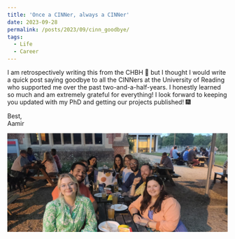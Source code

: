 ```yaml
---
title: 'Once a CINNer, always a CINNer'
date: 2023-09-28
permalink: /posts/2023/09/cinn_goodbye/
tags:
  - Life
  - Career
---
```


I am retrospectively writing this from the CHBH 🌚 but I thought I would write a quick post saying goodbye to all the CINNers at the University of Reading who supported me over the past two-and-a-half-years. I honestly learned so much and am extremely grateful for everything! I look forward to keeping you updated with my PhD and getting our projects published! 🎆

Best,  
Aamir

![CINN Goodbye](/images/posts/cinn_goodbye/cinn_goodbye.jpeg)
